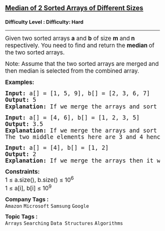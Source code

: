 <h2><a href="https://www.geeksforgeeks.org/problems/median-of-2-sorted-arrays-of-different-sizes/1?page=1&category=Arrays&difficulty=Hard&sortBy=submissions">Median of 2 Sorted Arrays of Different Sizes</a></h2><h3>Difficulty Level : Difficulty: Hard</h3><hr><div class="problems_problem_content__Xm_eO"><p><span style="font-size: 14pt;">Given two sorted arrays <strong>a</strong> and <strong>b</strong> of size <strong>m</strong> and<strong> n</strong> respectively. You need to find and return the <strong>median </strong>of the two sorted arrays.</span></p>
<p><span style="font-size: 14pt;">Note: Assume that the two sorted arrays are merged and then median is selected from the combined array.</span></p>
<p><span style="font-size: 14pt;"><strong>Examples:</strong></span></p>
<pre><span style="font-size: 14pt;"><strong>Input: </strong>a[] = [1, 5, 9], b[] = [2, 3, 6, 7]
<strong>Output: </strong>5<strong>
Explanation: </strong>If we merge the arrays and sort them then it will become<strong> </strong>[1, 2, 3, 5, 6, 7, 9]<strong style="font-family: -apple-system, BlinkMacSystemFont, 'Segoe UI', Roboto, Oxygen, Ubuntu, Cantarell, 'Open Sans', 'Helvetica Neue', sans-serif;"> </strong><span style="font-family: -apple-system, BlinkMacSystemFont, 'Segoe UI', Roboto, Oxygen, Ubuntu, Cantarell, 'Open Sans', 'Helvetica Neue', sans-serif;">The middle element for [1, 2, 3, 5, 6, 7, 9] is 5</span></span></pre>
<pre><strong style="font-family: 'andale mono', monospace; font-size: 14pt;">Input: </strong><span style="font-family: 'andale mono', monospace; font-size: 14pt;">a[] = [4, 6], b[] = [1, 2, 3, 5]<br></span><span style="font-size: 14pt; font-family: 'andale mono', monospace;"><strong>Output: </strong>3.5<br><strong>Explanation: </strong>If we merge the arrays and sort them then it will become<strong> </strong>[1, 2, 3, 4, 5, 6]. Since the arrays size of now even, hence the median is the average of the two middle elements.<br>The two middle elements here are 3 and 4 hence the median is (3+4)/2 = 3.5</span></pre>
<pre><span style="font-size: 14pt; font-family: 'andale mono', monospace;"><span style="font-size: 14pt;"><strong>Input: </strong>a[] = [4], b[] = [1, 2]
<strong>Output: </strong>2<br><strong>Explanation: </strong>If we merge the arrays then it will become<strong> </strong>[1, 2, 4]. The median of the resultant array is the middle element after sorting it. Hence the answer is 2.<br></span></span></pre>
<p><span style="font-size: 14pt;"><strong>Constraints:&nbsp;</strong><br>1 ≤ a.size(), b.size() ≤ 10<sup>6</sup><br>1 ≤ a[i], b[i] ≤ 10<sup>9</sup></span></p></div><p><span style=font-size:18px><strong>Company Tags : </strong><br><code>Amazon</code>&nbsp;<code>Microsoft</code>&nbsp;<code>Samsung</code>&nbsp;<code>Google</code>&nbsp;<br><p><span style=font-size:18px><strong>Topic Tags : </strong><br><code>Arrays</code>&nbsp;<code>Searching</code>&nbsp;<code>Data Structures</code>&nbsp;<code>Algorithms</code>&nbsp;